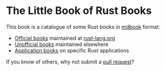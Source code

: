 # The Little Book of Rust Books

This book is a catalogue of some Rust books in [mdbook](https://github.com/rust-lang/mdBook) format:
* [Official books](./official.md) maintained at [rust-lang.org](https://www.rust-lang.org/)
* [Unofficial books](./unofficial.md) maintained elsewhere
* [Application books](./applications.md) on specific Rust applications

If you know of others, why not submit a [pull request](https://github.com/lborb/book/pulls)?